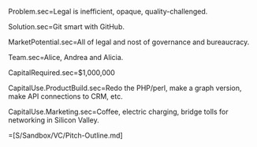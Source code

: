 Problem.sec=Legal is inefficient, opaque, quality-challenged.

Solution.sec=Git smart with GitHub.

MarketPotential.sec=All of legal and nost of governance and bureaucracy. 

Team.sec=Alice, Andrea and Alicia.

CapitalRequired.sec=$1,000,000

CapitalUse.ProductBuild.sec=Redo the PHP/perl, make a graph version, make API connections to CRM, etc.

CapitalUse.Marketing.sec=Coffee, electric charging, bridge tolls for networking in Silicon Valley.

=[S/Sandbox/VC/Pitch-Outline.md]

